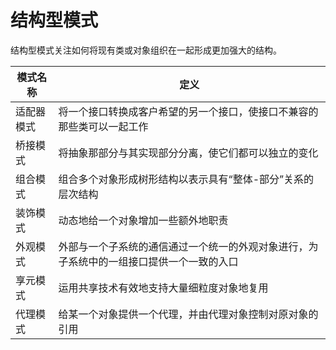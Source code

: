 # 结构型模式
结构型模式关注如何将现有类或对象组织在一起形成更加强大的结构。

| 模式名称 | 定义 | 
| --- | --- |
| 适配器模式 | 将一个接口转换成客户希望的另一个接口，使接口不兼容的那些类可以一起工作 | 
| 桥接模式 | 将抽象那部分与其实现部分分离，使它们都可以独立的变化 | 
| 组合模式 | 组合多个对象形成树形结构以表示具有“整体-部分”关系的层次结构 | 
| 装饰模式 | 动态地给一个对象增加一些额外地职责 | 
| 外观模式 | 外部与一个子系统的通信通过一个统一的外观对象进行，为子系统中的一组接口提供一个一致的入口 | 
| 享元模式 | 运用共享技术有效地支持大量细粒度对象地复用 |
| 代理模式 | 给某一个对象提供一个代理，并由代理对象控制对原对象的引用 |